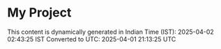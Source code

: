 # My Project

This content is dynamically generated in Indian Time (IST): 2025-04-02 02:43:25 IST
Converted to UTC: 2025-04-01 21:13:25 UTC
